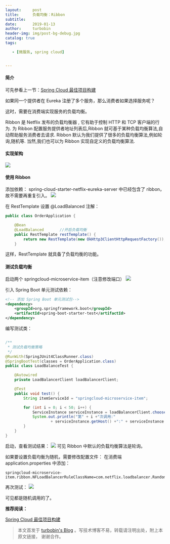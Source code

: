 ```yaml
---
layout:     post
title:      负载均衡：Ribbon
subtitle:   
date:       2019-01-13
author:     turbobin
header-img: img/post-bg-debug.jpg
catalog: true
tags:

   - [微服务, spring cloud]


---
```


#### 简介

可先参看上一节：[Spring Cloud 最佳项目构建](https://turbobin.github.io/2019/01/10/best-springcloud-practice/)

如果同一个提供者在 Eureka 注册了多个服务，那么消费者如果选择服务呢？

这时，需要在消费端实现服务的负载均衡。

Ribbon 是 Netflix 发布的负载均衡器 , 它有助于控制 HTTP 和 TCP 客户端的行为. 为 Ribbon 配置服务提供者地址列表后,Ribbon 就可基于某种负载均衡算法,自动帮助服务消费者去请求. Ribbon 默认为我们提供了很多的负载均衡算法,例如轮询,随机等. 当然,我们也可以为 Ribbon 实现自定义的负载均衡算法.

#### 实现架构
![](http://plsbxlixi.bkt.clouddn.com/FvhcWfz-H28TJrVo_nL_QxlW7gCc)

#### 使用 Ribbon
添加依赖：
spring-cloud-starter-netflix-eureka-server 中已经包含了 ribbon，故不需要再重复引入。
![](http://plsbxlixi.bkt.clouddn.com/Fi6dTsZyC9qacHbsU0dEa-doTv20)

在 RestTemplate 设置 @LoadBalanced 注解：

```java
public class OrderApplication {

    @Bean
    @LoadBalanced       //开启负载均衡
    public RestTemplate restTemplate() {
        return new RestTemplate(new OkHttp3ClientHttpRequestFactory());
    }

```
这样，RestTemplate 就具备了负载均衡的功能。

#### 测试负载均衡
启动两个 springcloud-microservice-item（注意修改端口）
![](http://plsbxlixi.bkt.clouddn.com/Flz750EQrlyhmj6p0keSZgNzWAxq)

引入 Spring Boot 单元测试依赖：

```xml
<!-- 添加 Spring Boot 单元测试包-->
<dependency>
    <groupId>org.springframework.boot</groupId>
    <artifactId>spring-boot-starter-test</artifactId>
</dependency>
```

编写测试类：

```java

/**
 * 测试负载均衡策略
 */
@RunWith(SpringJUnit4ClassRunner.class)
@SpringBootTest(classes = OrderApplication.class)
public class LoadBalanceTest {

    @Autowired
    private LoadBalancerClient loadBalancerClient;

    @Test
    public void test() {
        String itemServiceId = "springcloud-microservice-item";

        for (int i = 0; i < 50; i++) {
            ServiceInstance serviceInstance = loadBalancerClient.choose(itemServiceId);
            System.out.println("第" + i +"次调用:"
                    + serviceInstance.getHost() +":" + serviceInstance.getPort());
        }
    }
}

```
启动，查看测试结果：
![](http://plsbxlixi.bkt.clouddn.com/FpX7Vx7bdSAg4NxZCnz_DjN6ArSC)
可见 Ribbon 中默认的负载均衡算法是轮询。

如果要设置负载均衡为随机，需要修改配置文件：
在消费端 application.properties 中添加：

```properties
springcloud-microservice-item.ribbon.NFLoadBalancerRuleClassName=com.netflix.loadbalancer.RandomRule
```

再次测试：
![](http://plsbxlixi.bkt.clouddn.com/FsbcY9lf8kWNStPbZNU5SpZJ_Ai2)

可见都是随机调用的了。



**推荐阅读：**

[Spring Cloud 最佳项目构建 ](https://turbobin.github.io/2019/01/10/best-springcloud-practice/)



> 本文首发于 [turbobin's Blog](https://turbobin.github.io/) 。写技术博客不易，转载请注明出处，附上本原文链接， 谢谢合作。